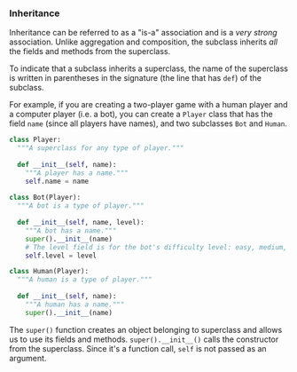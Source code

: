 ### Inheritance

Inheritance can be referred to as a "is-a" association and is a *very strong* association. Unlike aggregation and composition, the subclass inherits *all* the fields and methods from the superclass. 

To indicate that a subclass inherits a superclass, the name of the superclass is written in parentheses in the signature (the line that has `def`) of the subclass.

For example, if you are creating a two-player game with a human player and a computer player (i.e. a bot), you can create a `Player` class that has the field `name` (since all players have names), and two subclasses `Bot` and `Human`.

```python
class Player:
  """A superclass for any type of player."""
  
  def __init__(self, name):
    """A player has a name."""
    self.name = name
    
class Bot(Player):
  """A bot is a type of player."""
  
  def __init__(self, name, level):
    """A bot has a name."""
    super().__init__(name)
    # The level field is for the bot's difficulty level: easy, medium, or hard.
    self.level = level

class Human(Player):
  """A human is a type of player."""
  
  def __init__(self, name):
    """A human has a name."""
    super().__init__(name)
```

The `super()` function creates an object belonging to superclass and allows us to use its fields and methods. `super().__init__()` calls the constructor from the superclass. Since it's a function call, `self` is not passed as an argument.
